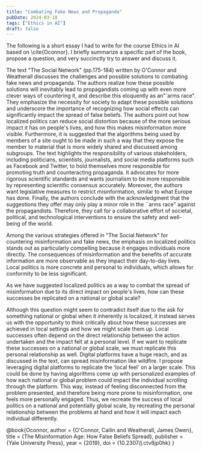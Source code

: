 ```yaml
---
title: "Combating Fake News and Propaganda"
pubDate: 2024-03-18
tags: ["Ethics in AI"]
draft: false
---
```


The following is a short essay I had to write for the course Ethics in AI based on \cite{Oconnor}. I briefly summarize a specific part of the book, propose a question, and very succinctly try to answer and discuss it.

The text "The Social Network" (pp.175-184) written by O'Connor and Weatherall discusses the challenges and possible solutions to combating fake news and propaganda. The authors realize how these possible solutions will inevitably lead to propagandists coming up with even more clever ways of countering it, and describe this eloquently as an"`arms race". They emphasize the necessity for society to adapt these possible solutions and underscore the importance of recognizing how social effects can significantly impact the spread of false beliefs. The authors point out how localized politics can reduce social distortion because of the more serious impact it has on people's lives, and how this makes misinformation more visible. Furthermore, it is suggested that the algorithms being used by members of a site ought to be made in such a way that they expose the member to material that is more widely shared and discussed among subgroups. The text highlights the responsibility of various stakeholders, including politicians, scientists, journalists, and social media platforms such as Facebook and Twitter, to hold themselves more responsible for promoting truth and counteracting propaganda. It advocates for more rigorous scientific standards and wants journalism to be more responsible by representing scientific consensus accurately. Moreover, the authors want legislative measures to restrict misinformation, similar to what Europe has done. Finally, the authors conclude with the acknowledgment that the suggestions they offer may only play a minor role in the ``arms race" against the propagandists. Therefore, they call for a collaborative effort of societal, political, and technological interventions to ensure the safety and well-being of the world. 

Among the various strategies offered in "The Social Network" for countering misinformation and fake news, the emphasis on localized politics stands out as particularly compelling because it engages individuals more directly. The consequences of misinformation and the benefits of accurate information are more observable as they impact their day-to-day lives. Local politics is more concrete and personal to individuals, which allows for conformity to be less significant. 

As we have suggested localized politics as a way to combat the spread of misinformation due to its direct impact on people's lives, how can these successes be replicated on a national or global scale?

Although this question might seem to contradict itself due to the ask for something national or global when it inherently is localized, it instead serves us with the opportunity to think critically about how these successes are achieved in local settings and how we might scale them up. Local successes often depend on the direct relationship between the action undertaken and the impact felt at a personal level. If we want to replicate these successes on a national or global scale, we must replicate this personal relationship as well. Digital platforms have a huge reach, and as discussed in the text, can spread misinformation like wildfire. I propose leveraging digital platforms to replicate the 'local feel' on a larger scale. This could be done by having algorithms come up with personalized examples of how each national or global problem could impact the individual scrolling through the platform. This way, instead of feeling disconnected from the problem presented, and therefore being more prone to misinformation, one feels more personally engaged. Thus, we recreate the success of local politics on a national and potentially global scale, by recreating the personal relationship between the problems at hand and how it will impact each individual differently. 

@book{Oconnor,
  author = {O'Connor, Cailin and Weatherall, James Owen},
  title = {The Misinformation Age: How False Beliefs Spread},
  publisher = {Yale University Press},
  year = {2019},
  doi = {10.2307/j.ctv8jp0hk}
}